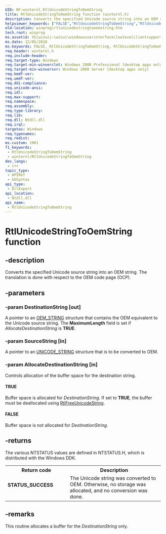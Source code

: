 ```yaml
---
UID: NF:winternl.RtlUnicodeStringToOemString
title: RtlUnicodeStringToOemString function (winternl.h)
description: Converts the specified Unicode source string into an OEM string. The translation is done with respect to the OEM code page (OCP).
helpviewer_keywords: ["FALSE","RtlUnicodeStringToOemString","RtlUnicodeStringToOemString function [Windows API]","TRUE","winprog.rtlunicodestringtooemstring","winternl/RtlUnicodeStringToOemString","winui.rtlunicodestringtooemstring"]
old-location: winprog\rtlunicodestringtooemstring.htm
tech.root: winprog
ms.assetid: VS|winui|~\winui\windowsuserinterface\lowlevelclientsupport\misc\rtlunicodestringtooemstring.htm
ms.date: 12/05/2018
ms.keywords: FALSE, RtlUnicodeStringToOemString, RtlUnicodeStringToOemString function [Windows API], TRUE, winprog.rtlunicodestringtooemstring, winternl/RtlUnicodeStringToOemString, winui.rtlunicodestringtooemstring
req.header: winternl.h
req.include-header: 
req.target-type: Windows
req.target-min-winverclnt: Windows 2000 Professional [desktop apps only]
req.target-min-winversvr: Windows 2000 Server [desktop apps only]
req.kmdf-ver: 
req.umdf-ver: 
req.ddi-compliance: 
req.unicode-ansi: 
req.idl: 
req.max-support: 
req.namespace: 
req.assembly: 
req.type-library: 
req.lib: 
req.dll: Ntdll.dll
req.irql: 
targetos: Windows
req.typenames: 
req.redist: 
ms.custom: 19H1
f1_keywords:
 - RtlUnicodeStringToOemString
 - winternl/RtlUnicodeStringToOemString
dev_langs:
 - c++
topic_type:
 - APIRef
 - kbSyntax
api_type:
 - DllExport
api_location:
 - Ntdll.dll
api_name:
 - RtlUnicodeStringToOemString
---
```


# RtlUnicodeStringToOemString function


## -description

Converts the specified Unicode source string into an OEM string. The translation is done with respect to the OEM code page (OCP).

## -parameters

### -param DestinationString [out]

A pointer to an <a href="/windows/desktop/api/winternl/ns-winternl-string">OEM_STRING</a> structure that contains the OEM equivalent to the Unicode source string. The <b>MaximumLength</b> field is set if <i>AllocateDestinationString</i> is <b>TRUE</b>.

### -param SourceString [in]

A pointer to an <a href="/windows/desktop/api/subauth/ns-subauth-unicode_string">UNICODE_STRING</a> structure that is to be
        converted to OEM.

### -param AllocateDestinationString [in]

Controls allocation of the buffer space for the destination
        string.  



#### TRUE

Buffer space is allocated for <i>DestinationString</i>. If set to <b>TRUE</b>, the buffer must be deallocated using <a href="/windows/desktop/api/winternl/nf-winternl-rtlfreeunicodestring">RtlFreeUnicodeString</a>.



#### FALSE

Buffer space is not allocated for <i>DestinationString</i>.

## -returns

The various NTSTATUS values are defined in NTSTATUS.H, which is distributed with the Windows DDK.

<table>
<tr>
<th>Return code</th>
<th>Description</th>
</tr>
<tr>
<td width="40%">
<dl>
<dt><b>STATUS_SUCCESS</b></dt>
</dl>
</td>
<td width="60%">
The Unicode string was converted to OEM. Otherwise, no storage was allocated, and no conversion was done.

</td>
</tr>
</table>

## -remarks

This routine allocates a buffer for the <i>DestinationString</i> only.

